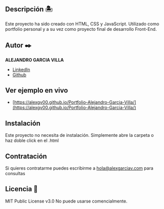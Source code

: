 ## Descripción 🏝
Este proyecto ha sido creado con HTML, CSS y JavaScript. Utilizado como portfolio personal y a su vez como proyecto final de desarrollo Front-End.


## Autor ✒️
**ALEJANDRO GARCIA VILLA**

* [LinkedIn](www.linkedin.com/in/alejandrogarcíavilla)
* [Github](https://github.com/AlexGv00)

## Ver ejemplo en vivo 
- [https://alexgv00.github.io/Portfolio-Alejandro-Garcia-Villa/](https://alexgv00.github.io/Portfolio-Alejandro-Garcia-Villa/)

## Instalación 
Este proyecto no necesita de instalación. Simplemente abre la carpeta o haz doble click en el .html
  
## Contratación
Si quieres contratarme puedes escribirme a hola@alexgarciav.com para consultas


## Licencia 📄
MIT Public License v3.0
No puede usarse comencialmente.